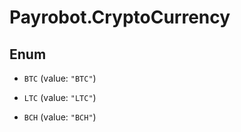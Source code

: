 # Payrobot.CryptoCurrency

## Enum


* `BTC` (value: `"BTC"`)

* `LTC` (value: `"LTC"`)

* `BCH` (value: `"BCH"`)


